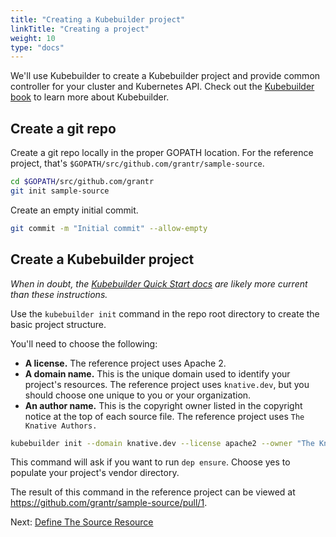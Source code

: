 ```yaml
---
title: "Creating a Kubebuilder project"
linkTitle: "Creating a project"
weight: 10
type: "docs"
---
```


We'll use Kubebuilder to create a Kubebuilder project and provide common
controller for your cluster and Kubernetes API. Check out the
[Kubebuilder book](https://book.kubebuilder.io/) to learn more about
Kubebuilder.

## Create a git repo

Create a git repo locally in the proper GOPATH location. For the reference
project, that's `$GOPATH/src/github.com/grantr/sample-source`.

```sh
cd $GOPATH/src/github.com/grantr
git init sample-source
```

Create an empty initial commit.

```sh
git commit -m "Initial commit" --allow-empty
```

## Create a Kubebuilder project

_When in doubt, the
[Kubebuilder Quick Start docs](https://book.kubebuilder.io/quick_start.html) are
likely more current than these instructions._

Use the `kubebuilder init` command in the repo root directory to create the
basic project structure.

You'll need to choose the following:

- **A license.** The reference project uses Apache 2.
- **A domain name.** This is the unique domain used to identify your project's
  resources. The reference project uses `knative.dev`, but you should choose one
  unique to you or your organization.
- **An author name.** This is the copyright owner listed in the copyright notice
  at the top of each source file. The reference project uses
  `The Knative Authors.`

```sh
kubebuilder init --domain knative.dev --license apache2 --owner "The Knative Authors"
```

This command will ask if you want to run `dep ensure`. Choose yes to populate
your project's vendor directory.

The result of this command in the reference project can be viewed at
https://github.com/grantr/sample-source/pull/1.

Next: [Define The Source Resource](./02-define-source.md)
